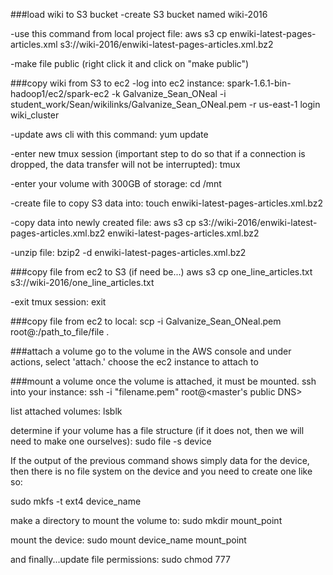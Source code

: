 ###load wiki to S3 bucket
-create S3 bucket named wiki-2016

-use this command from local project file:
aws s3 cp enwiki-latest-pages-articles.xml s3://wiki-2016/enwiki-latest-pages-articles.xml.bz2

-make file public (right click it and click on "make public")

###copy wiki from S3 to ec2
-log into ec2 instance:
spark-1.6.1-bin-hadoop1/ec2/spark-ec2 -k Galvanize_Sean_ONeal -i student_work/Sean/wikilinks/Galvanize_Sean_ONeal.pem -r us-east-1 login wiki_cluster

-update aws cli with this command:
yum update

-enter new tmux session (important step to do so that if a connection is dropped, the data transfer will not be interrupted):
tmux

-enter your volume with 300GB of storage:
cd /mnt

-create file to copy S3 data into:
touch enwiki-latest-pages-articles.xml.bz2

-copy data into newly created file:
aws s3 cp s3://wiki-2016/enwiki-latest-pages-articles.xml.bz2 enwiki-latest-pages-articles.xml.bz2

-unzip file:
bzip2 -d enwiki-latest-pages-articles.xml.bz2

###copy file from ec2 to S3 (if need be...)
aws s3 cp one_line_articles.txt s3://wiki-2016/one_line_articles.txt

-exit tmux session:
exit

###copy file from ec2 to local:
scp -i Galvanize_Sean_ONeal.pem root@<mastersDNS>:/path_to_file/file .

###attach a volume
go to the volume in the AWS console and under actions, select 'attach.' choose the ec2 instance to attach to


###mount a volume
once the volume is attached, it must be mounted. ssh into your instance:
ssh -i "filename.pem" root@<master's public DNS>

list attached volumes:
lsblk

determine if your volume has a file structure (if it does not, then we will need to make one ourselves):
sudo file -s device

If the output of the previous command shows simply data for the device, then there is no file system on the device and you need to create one like so:

sudo mkfs -t ext4 device_name

make a directory to mount the volume to:
sudo mkdir mount_point

mount the device:
sudo mount device_name mount_point

and finally...update file permissions:
sudo chmod 777
